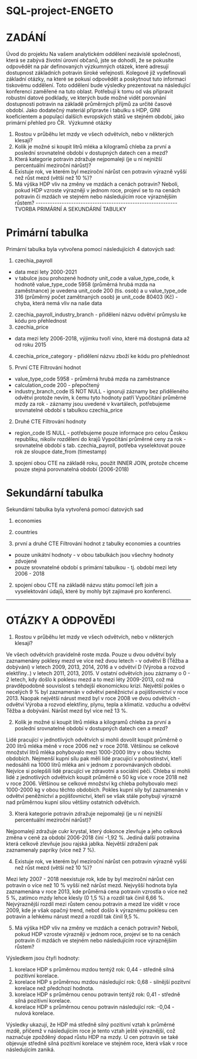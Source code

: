 # SQL-project-ENGETO
# ZADÁNÍ

Úvod do projektu
Na vašem analytickém oddělení nezávislé společnosti, která se zabývá životní úrovní občanů, jste se dohodli, že se pokusíte odpovědět na pár definovaných výzkumných otázek, které adresují dostupnost základních potravin široké veřejnosti. Kolegové již vydefinovali základní otázky, na které se pokusí odpovědět a poskytnout tuto informaci tiskovému oddělení. Toto oddělení bude výsledky prezentovat na následující konferenci zaměřené na tuto oblast.
Potřebují k tomu od vás připravit robustní datové podklady, ve kterých bude možné vidět porovnání dostupnosti potravin na základě průměrných příjmů za určité časové období.
Jako dodatečný materiál připravte i tabulku s HDP, GINI koeficientem a populací dalších evropských států ve stejném období, jako primární přehled pro ČR.
﻿
Výzkumné otázky
1. Rostou v průběhu let mzdy ve všech odvětvích, nebo v některých klesají?
2. Kolik je možné si koupit litrů mléka a kilogramů chleba za první a poslední srovnatelné období v dostupných datech cen a mezd?
3. Která kategorie potravin zdražuje nejpomaleji (je u ní nejnižší percentuální meziroční nárůst)?
4. Existuje rok, ve kterém byl meziroční nárůst cen potravin výrazně vyšší než růst mezd (větší než 10 %)?
5. Má výška HDP vliv na změny ve mzdách a cenách potravin? Neboli, pokud HDP vzroste výrazněji v jednom roce, projeví se to na cenách potravin či mzdách ve stejném nebo následujícím roce výraznějším růstem?
﻿------------------------------------------------------------
TVORBA PRIMÁRNÍ A SEKUNDÁRNÍ TABULKY

# Primární tabulka
Primární tabulka byla vytvořena pomocí následujících 4 datových sad:
1. czechia_payroll
- data mezi lety 2000-2021
- v tabulce jsou prohozené hodnoty unit_code a value_type_code, k hodnotě value_type_code 5958 (průměrná hrubá mzda na zaměstnance) je uvedena unit_code 200 (tis. osob) a u value_type_ode 316 (průměrný počet zamětnaných osob) je unit_code 80403 (Kč) - chyba, která nemá vliv na naše data
2. czechia_payroll_industry_branch - přidělení názvu odvětví průmyslu ke kódu pro přehlednost
3. czechia_price
- data mezi lety 2006-2018, výjimku tvoří víno, které má dostupná data až od roku 2015
4. czechia_price_category - přidělení názvu zboží ke kódu pro přehlednost

1. První CTE
Filtrování hodnot
- value_type_code 5958 - průměrná hrubá mzda na zaměstnance
- calculation_code 200 - přepočtený
- industry_branch_code IS NOT NULL - ignoruji záznamy bez přiděleného odvětví protože nevím, k čemu tyto hodnoty patří
Vypočítání průměrné mzdy za rok - záznamy jsou uvedené v kvartálech, potřebujeme srovnatelné období s tabulkou czechia_price

2. Druhé CTE
Filtrování hodnoty
- region_code IS NULL - potřebujeme pouze informace pro celou Českou republiku, nikoliv rozdělení do krajů
Vypočítání průměrné ceny za rok - srovnatelné období s tab. czechia_payroll, potřeba vyselektovat pouze rok ze sloupce date_from (timestamp)

3. spojení obou CTE na základě roku, použit INNER JOIN, protože chceme pouze stejná porovnatelná období (2006-2018)

# Sekundární tabulka
Sekundární tabulka byla vytvořená pomocí datových sad
1. economies
2. countries

1. první a druhé CTE
Filtrování hodnot z tabulky economies a countries
- pouze unikátní hodnoty - v obou tabulkách jsou všechny hodnoty zdvojené
- pouze srovnatelné období s primární tabulkou - tj. období mezi lety 2006 - 2018

2. spojení obou CTE na základě názvu státu pomocí left join a vyselektování údajů, které by mohly být zajímavé pro konferenci.
----------------------------------------------------------------
# OTÁZKY A ODPOVĚDI
1. Rostou v průběhu let mzdy ve všech odvětvích, nebo v některých klesají?

Ve všech odvětvích pravidelně roste mzda. Pouze u dvou odvětví byly zaznamenány poklesy mezd ve více než dvou letech - v odvětví B (Těžba a dobývání) v letech 2009, 2013, 2014, 2016 a v odvětví D (Výroba a rozvod elektřiny..) v letech 2011, 2013, 2015.
V ostatní odvětvích jsou záznamy o 0 - 2 letech, kdy došlo k poklesu mezd a to mezi léty 2009-2013, což má pravděpodobně souvislost s tehdejší ekonomickou krizí.
Největší pokles o necelých 9 %  byl zaznamenán v odvětví peněžnictví a pojišťovnictví v roce 2013.
Naopak největší nárust mezd byl v roce 2008 ve dvou odvětvích - odvětví Výroba a rozvod elektřiny, plynu, tepla a klimatiz. vzduchu a odvětví Těžba a dobývání. Nárůst mezd byl více než 13 %.

2. Kolik je možné si koupit litrů mléka a kilogramů chleba za první a poslední srovnatelné období v dostupných datech cen a mezd?

Lidé pracující v jednotlivých odvětvích si mohli dovolit koupit průměrně o 200 litrů mléka méně v roce 2006 než v roce 2018. Většinou se celkové množství litrů mléka pohybovalo mezi 1000-2000 litry v obou těchto obdobích. Nejmenší kupní sílu pak měli lidé pracující v pohostinství, kteří nedosáhli na 1000 litrů mléka ani v jednom z porovnávaných období. Nejvíce si polepšili lidé pracující ve zdravotní a sociální péči.
Chleba si mohli lidé z jednotlivých odvětvích koupit průměrně o 50 kg více v roce 2018 než v roce 2006. Většinou se celkové množství kg chleba pohybovalo mezi 1000-2000 kg v obou těchto obdobích. Pokles kupní síly byl zaznamenán v odvětví peněžnictví a pojišťovnictví, kteří se však stále pohybují výrazně nad průměrnou kupní silou většiny ostatních odvětvích.

3. Která kategorie potravin zdražuje nejpomaleji (je u ní nejnižší percentuální meziroční nárůst)?

Nejpomaleji zdražuje cukr krystal, který dokonce zlevňuje a jeho celková změna v ceně za období 2006-2018 činí -1,92 %. Jediná další potravina která celkově zlevňuje jsou rajská jablka. Největší zdražení pak zaznamenaly papriky (více než 7 %).

4. Existuje rok, ve kterém byl meziroční nárůst cen potravin výrazně vyšší než růst mezd (větší než 10 %)?

Mezi lety 2007 - 2018 neexistuje rok, kde by byl meziroční nárůst cen potravin o více než 10 % vyšší než nárůst mezd. Nejvyšší hodnota byla zaznamenána v roce 2013, kde průměrná cena potravin vzrostla o více než 5 %, zatímco mzdy lehce klesly (0 1,5 %) a rozdíl tak činil 6,66 %.
Nejvýraznější rozdíl mezi růstem cenou potravin a mezd lze vidět v roce 2009, kde je však opačný trend, neboť došlo k výraznému poklesu cen potravin a lehkému nárust mezd a rozdíl tak činil 9,5 %.

5. Má výška HDP vliv na změny ve mzdách a cenách potravin? Neboli, pokud HDP vzroste výrazněji v jednom roce, projeví se to na cenách potravin či mzdách ve stejném nebo následujícím roce výraznějším růstem?

Výsledkem jsou čtyři hodnoty:
1. korelace HDP s průměrnou mzdou tentýž rok: 0,44 - středně silná pozitivní korelace.
2. korelace HDP s průměrnou mzdou následující rok: 0,68 - silnější pozitvní korelace než předchozí hodnota.
3. korelace HDP s průměrnou cenou potravin tentýž rok: 0,41 - středně silná pozitivní korelace.
4. korelace HDP s průměrnou cenou potravin následující rok: -0,04 - nulová korelace.

Výsledky ukazují, že HDP má středně silný pozitivní vztah k průměrné mzdě, přičemž v následujícím roce je tento vztah ještě výraznější, což naznačuje zpožděný dopad růstu HDP na mzdy. U cen potravin se také objevuje středně silná pozitivní korelace ve stejném roce, která však v roce následujícím zaniká.
